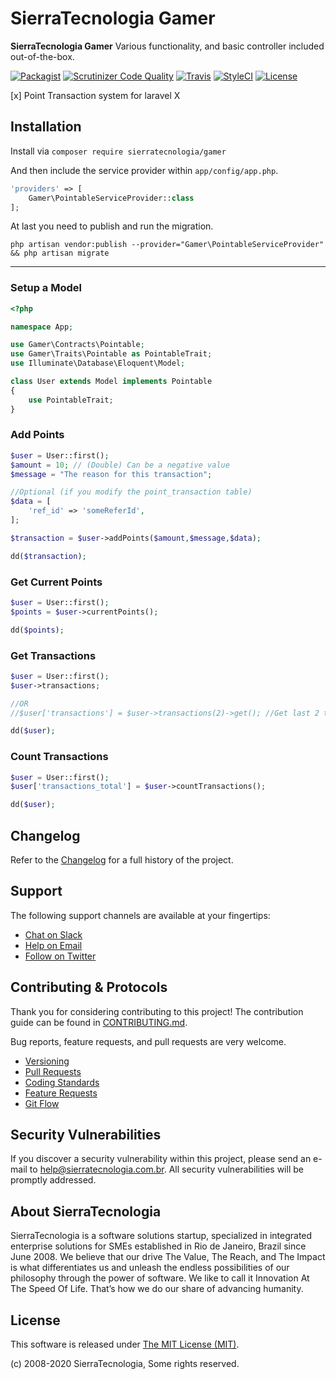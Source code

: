 # SierraTecnologia Gamer

**SierraTecnologia Gamer** Various functionality, and basic controller included out-of-the-box.

[![Packagist](https://img.shields.io/packagist/v/sierratecnologia/gamer.svg?label=Packagist&style=flat-square)](https://packagist.org/packages/sierratecnologia/gamer)
[![Scrutinizer Code Quality](https://img.shields.io/scrutinizer/g/sierratecnologia/gamer.svg?label=Scrutinizer&style=flat-square)](https://scrutinizer-ci.com/g/sierratecnologia/gamer/)
[![Travis](https://img.shields.io/travis/sierratecnologia/gamer.svg?label=TravisCI&style=flat-square)](https://travis-ci.org/sierratecnologia/gamer)
[![StyleCI](https://styleci.io/repos/60968880/shield)](https://styleci.io/repos/60968880)
[![License](https://img.shields.io/packagist/l/sierratecnologia/gamer.svg?label=License&style=flat-square)](https://github.com/sierratecnologia/gamer/blob/master/LICENSE)

[x] Point Transaction system for laravel X

## Installation

Install via `composer require sierratecnologia/gamer`

And then include the service provider within `app/config/app.php`.

```php
'providers' => [
    Gamer\PointableServiceProvider::class
];
```

At last you need to publish and run the migration.
```
php artisan vendor:publish --provider="Gamer\PointableServiceProvider" && php artisan migrate
```

-----

### Setup a Model
```php
<?php

namespace App;

use Gamer\Contracts\Pointable;
use Gamer\Traits\Pointable as PointableTrait;
use Illuminate\Database\Eloquent\Model;

class User extends Model implements Pointable
{
    use PointableTrait;
}
```

### Add Points
```php
$user = User::first();
$amount = 10; // (Double) Can be a negative value
$message = "The reason for this transaction";

//Optional (if you modify the point_transaction table)
$data = [
    'ref_id' => 'someReferId',
];

$transaction = $user->addPoints($amount,$message,$data);

dd($transaction);
```

### Get Current Points
```php
$user = User::first();
$points = $user->currentPoints();

dd($points);
```

### Get Transactions
```php
$user = User::first();
$user->transactions;

//OR
//$user['transactions'] = $user->transactions(2)->get(); //Get last 2 transactions

dd($user);
```

### Count Transactions
```php
$user = User::first();
$user['transactions_total'] = $user->countTransactions();

dd($user);
```

## Changelog

Refer to the [Changelog](CHANGELOG.md) for a full history of the project.


## Support

The following support channels are available at your fingertips:

- [Chat on Slack](https://bit.ly/sierratecnologia-slack)
- [Help on Email](mailto:help@sierratecnologia.com.br)
- [Follow on Twitter](https://twitter.com/sierratecnologia)


## Contributing & Protocols

Thank you for considering contributing to this project! The contribution guide can be found in [CONTRIBUTING.md](CONTRIBUTING.md).

Bug reports, feature requests, and pull requests are very welcome.

- [Versioning](CONTRIBUTING.md#versioning)
- [Pull Requests](CONTRIBUTING.md#pull-requests)
- [Coding Standards](CONTRIBUTING.md#coding-standards)
- [Feature Requests](CONTRIBUTING.md#feature-requests)
- [Git Flow](CONTRIBUTING.md#git-flow)


## Security Vulnerabilities

If you discover a security vulnerability within this project, please send an e-mail to [help@sierratecnologia.com.br](help@sierratecnologia.com.br). All security vulnerabilities will be promptly addressed.


## About SierraTecnologia

SierraTecnologia is a software solutions startup, specialized in integrated enterprise solutions for SMEs established in Rio de Janeiro, Brazil since June 2008. We believe that our drive The Value, The Reach, and The Impact is what differentiates us and unleash the endless possibilities of our philosophy through the power of software. We like to call it Innovation At The Speed Of Life. That’s how we do our share of advancing humanity.


## License

This software is released under [The MIT License (MIT)](LICENSE).

(c) 2008-2020 SierraTecnologia, Some rights reserved.
